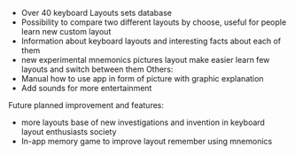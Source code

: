 
- Over 40 keyboard Layouts  sets database
- Possibility to compare two different layouts by choose, useful for people learn new custom layout
- Information about keyboard layouts and interesting facts about each of them
- new experimental mnemonics pictures layout make easier learn few layouts and switch between them
Others:
- Manual how to use app in form of picture with graphic explanation
- Add sounds for more entertainment

Future planned improvement and features: 
- more layouts base of new investigations and invention in keyboard layout enthusiasts society
- In-app memory game to improve layout remember using mnemonics